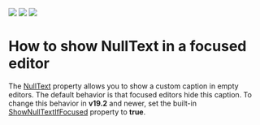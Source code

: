 <!-- default badges list -->
![](https://img.shields.io/endpoint?url=https://codecentral.devexpress.com/api/v1/VersionRange/128644895/21.1.5%2B)
[![](https://img.shields.io/badge/Open_in_DevExpress_Support_Center-FF7200?style=flat-square&logo=DevExpress&logoColor=white)](https://supportcenter.devexpress.com/ticket/details/E4162)
[![](https://img.shields.io/badge/📖_How_to_use_DevExpress_Examples-e9f6fc?style=flat-square)](https://docs.devexpress.com/GeneralInformation/403183)
<!-- default badges end -->
# How to show NullText in a focused editor

The [NullText](https://docs.devexpress.com/WPF/DevExpress.Xpf.Editors.BaseEdit.NullText) property allows you to show a custom caption in empty editors. The default behavior is that focused editors hide this caption. To change this behavior in **v19.2** and newer, set the built-in [ShowNullTextIfFocused](https://docs.devexpress.com/WPF/DevExpress.Xpf.Editors.TextEdit.ShowNullTextIfFocused?v=19.2) property to **true**.
